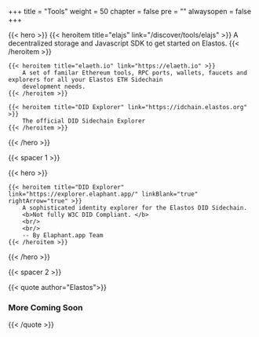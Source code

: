 

+++
title = "Tools"
weight = 50
chapter = false
pre = ""
alwaysopen = false
+++

{{< hero >}}
    {{< heroitem title="elajs" link="/discover/tools/elajs" >}}
        A decentralized storage and Javascript SDK to get started on Elastos.
    {{< /heroitem >}}
    
    {{< heroitem title="elaeth.io" link="https://elaeth.io" >}}
        A set of familar Ethereum tools, RPC ports, wallets, faucets and explorers for all your Elastos ETH Sidechain
        development needs.
    {{< /heroitem >}}   
    
    {{< heroitem title="DID Explorer" link="https://idchain.elastos.org" >}}
        The official DID Sidechain Explorer
    {{< /heroitem >}}
{{< /hero >}}

{{< spacer 1 >}}

{{< hero >}}
    
    {{< heroitem title="DID Explorer" link="https://explorer.elaphant.app/" linkBlank="true" rightArrow="true" >}}
        A sophisticated identity explorer for the Elastos DID Sidechain. 
        <b>Not fully W3C DID Compliant. </b>
        <br/>
        <br/>
        -- By Elaphant.app Team
    {{< /heroitem >}}
{{< /hero >}}

{{< spacer 2 >}}

{{< quote author="Elastos">}}
<h3>More Coming Soon</h3>
{{< /quote >}}
